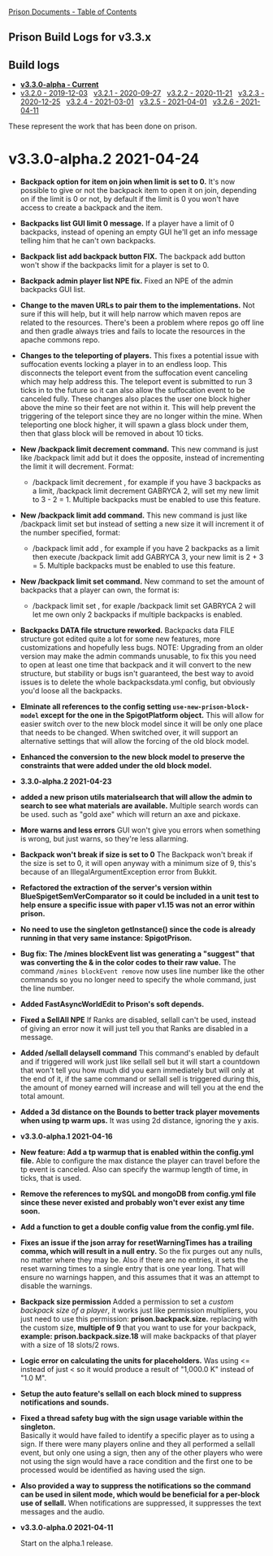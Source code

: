 [Prison Documents - Table of Contents](prison_docs_000_toc.md)

## Prison Build Logs for v3.3.x

## Build logs
 - **[v3.3.0-alpha - Current](changelog_v3.3.x.md)**
 - [v3.2.0 - 2019-12-03](prison_changelog_v3.2.0.md)&nbsp;&nbsp;
[v3.2.1 - 2020-09-27](prison_changelog_v3.2.1.md)&nbsp;&nbsp;
[v3.2.2 - 2020-11-21](prison_changelog_v3.2.2.md)&nbsp;&nbsp;
[v3.2.3 - 2020-12-25](prison_changelog_v3.2.3.md)&nbsp;&nbsp;
[v3.2.4 - 2021-03-01](prison_changelog_v3.2.4.md)&nbsp;&nbsp;
[v3.2.5 - 2021-04-01](prison_changelog_v3.2.5.md)&nbsp;&nbsp;
[v3.2.6 - 2021-04-11](prison_changelog_v3.2.5.md)
 

These represent the work that has been done on prison. 



# v3.3.0-alpha.2 2021-04-24


* **Backpack option for item on join when limit is set to 0.**
It's now possible to give or not the backpack item to open it on join, depending on if
  the limit is 0 or not, by default if the limit is 0 you won't have access to create a backpack and the item.


* **Backpacks list GUI limit 0 message.**
If a player have a limit of 0 backpacks, instead of opening an empty GUI he'll get an info
  message telling him that he can't own backpacks.


* **Backpack list add backpack button FIX.**
The backpack add button won't show if the backpacks limit for a player is set to 0.


* **Backpack admin player list NPE fix.**
Fixed an NPE of the admin backpacks GUI list.


* **Change to the maven URLs to pair them to the implementations.**
Not sure if this will help, but it will help narrow which maven repos are related to the resources.
There's been a problem where repos go off line and then gradle always tries and fails to locate the resources in the apache commons repo.


* **Changes to the teleporting of players.**
This fixes a potential issue with suffocation events locking a player in to an endless loop. 
This disconnects the teleport event from the suffocation event canceling which may help address this.  The teleport event is submitted to run 3 ticks in to the future so it can also allow the suffocation event to be canceled fully.
These changes also places the user one block higher above the mine so their feet are not within it.  This will help prevent the triggering of the teleport since they are no longer within the mine.  When teleporting one block higher, it will spawn a glass block under them, then that glass block will be removed in about 10 ticks.


* **New /backpack limit decrement command.**
This new command is just like /backpack limit add but it does the opposite, instead
  of incrementing the limit it will decrement. Format: 
  - /backpack limit decrement <Player> <DecrementNumber>, for example if you have 3 backpacks
  as a limit, /backpack limit decrement GABRYCA 2, will set my new limit to 3 - 2 = 1.
    Multiple backpacks must be enabled to use this feature.


* **New /backpack limit add command.**
This new command is just like /backpack limit set but instead of setting a new size
  it will increment it of the number specified, format:
  - /backpack limit add <Player> <IncrementNumber>, for example if you have 2 backpacks as a limit
  then execute /backpack limit add GABRYCA 3, your new limit is 2 + 3 = 5.
    Multiple backpacks must be enabled to use this feature.


* **New /backpack limit set command.**
New command to set the amount of backpacks that a player can own, the format is:
  - /backpack limit set <player> <number>, for exaple /backpack limit set GABRYCA 2 will let
  me own only 2 backpacks if multiple backpacks is enabled.


* **Backpacks DATA file structure reworked.**
Backpacks data FILE structure got edited quite a lot for some new features, more customizations
  and hopefully less bugs.
  NOTE: Upgrading from an older version may make the admin commands unusable, to fix this you need
  to open at least one time that backpack and it will convert to the new structure, but stability or bugs
  isn't guaranteed, the best way to avoid issues is to delete the whole backpacksdata.yml config, but
  obviously you'd loose all the backpacks.


* **Elminate all references to the config setting `use-new-prison-block-model` except for the one in the SpigotPlatform object.**
This will allow for easier switch over to the new block model since it will be only one place that needs to be changed.  When switched over, it will support an alternative settings that will allow the forcing of the old block model.


* **Enhanced the conversion to the new block model to preserve the constraints that were added under the old block model.**



* **3.3.0-alpha.2 2021-04-23**


* **added a new prison utils materialsearch that will allow the admin to search to see what materials are available.**
Multiple search words can be used.  such as "gold axe" which will return an axe and pickaxe.


* **More warns and less errors**
GUI won't give you errors when something is wrong, but just warns, so they're
  less allarming.


* **Backpack won't break if size is set to 0**
The Backpack won't break if the size is set to 0, it will open anyway with a minimum size of 9, 
  this's because of an IllegalArgumentException error from Bukkit.


* **Refactored the extraction of the server's version within BlueSpigetSemVerComparator so it could be included in a unit test to help ensure a specific issue with paper v1.15 was not an error within prison.**


* **No need to use the singleton getInstance() since the code is already running in that very same instance: SpigotPrison.**


* **Bug fix: The /mines blockEvent list was generating a "suggest" that was converting the & in the color codes to their raw value.**
The command `/mines blockEvent remove` now uses line number like the other commands so you no longer need to specify the whole command, just the line number.


* **Added FastAsyncWorldEdit to Prison's soft depends.**


* **Fixed a SellAll NPE**
If Ranks are disabled, sellall can't be used, instead of giving an error now it will
  just tell you that Ranks are disabled in a message.


* **Added /sellall delaysell command**
This command's enabled by default and if triggered will work just like sellall sell but
  it will start a countdown that won't tell you how much did you earn immediately but
  will only at the end of it, if the same command or sellall sell is triggered during this,
  the amount of money earned will increase and will tell you at the end the total amount.
  

* **Added a 3d distance on the Bounds to better track player movements when using tp warm ups.**
It was using 2d distance, ignoring the y axis.


* **v3.3.0-alpha.1 2021-04-16**


* **New feature: Add a tp warmup that is enabled within the config.yml file.**
Able to configure the max distance the player can travel before the tp event is canceled.  Also can specify the warmup length of time, in ticks, that is used.


* **Remove the references to mySQL and mongoDB from config.yml file since these never existed and probably won't ever exist any time soon.**


* **Add a function to get a double config value from the config.yml file.**


* **Fixes an issue if the json array for resetWarningTimes has a trailing comma, which will result in a null entry.**
So the fix purges out any nulls, no matter where they may be.
Also if there are no entries, it sets the reset warning times to a single entry that is one year long.  That will ensure no warnings happen, and this assumes that it was an attempt to disable the warnings.


* **Backpack size permission**
Added a permission to set a _custom backpack size of a player_, it works just like permission multipliers,
  you just need to use this permission: **prison.backpack.size.<number>** replacing <number> with
  the custom size, **multiple of 9** that you want to use for your backpack, **example: prison.backpack.size.18** will
  make backpacks of that player with a size of 18 slots/2 rows.


* **Logic error on calculating the units for placeholders.**
Was using <= instead of just < so it would produce a result of "1,000.0 K" instead of "1.0 M".


* **Setup the auto feature's sellall on each block mined to suppress notifications and sounds.**


* **Fixed a thread safety bug with the sign usage variable within the singleton.**  
Basically it would have failed to identify a specific player as to using a sign.  If there were many players online and they all performed a sellall event, but only one using a sign, then any of the other players who were not using the sign would have a race condition and the first one to be processed would be identified as having used the sign.


* **Also provided a way to suppress the notifications so the command can be used in silent mode, which would be beneficial for a per-block use of sellall.**
 When notifications are suppressed, it suppresses the text messages and the audio.


* **v3.3.0-alpha.0 2021-04-11**

  Start on the alpha.1 release.
  

